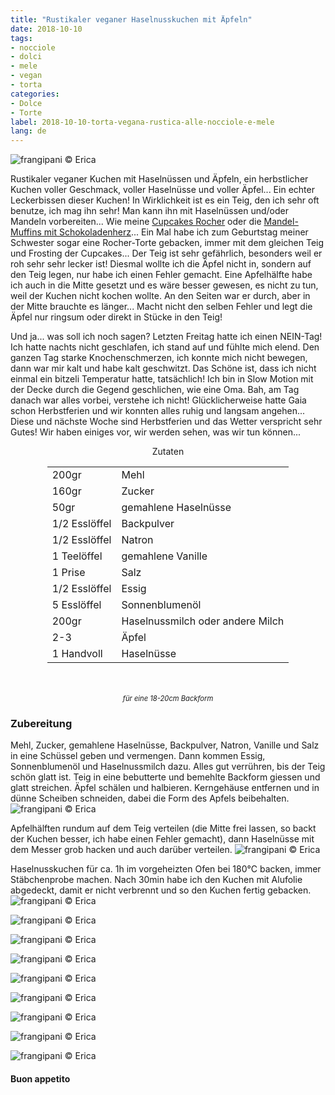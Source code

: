 ```yaml
---
title: "Rustikaler veganer Haselnusskuchen mit Äpfeln"
date: 2018-10-10
tags:
- nocciole
- dolci
- mele
- vegan
- torta
categories:
- Dolce
- Torte
label: 2018-10-10-torta-vegana-rustica-alle-nocciole-e-mele
lang: de
---
```

![](../2018-10-10-torta-rustica-vegana-alle-nocciole-e-mele/header.jpg "frangipani © Erica")

Rustikaler veganer Kuchen mit Haselnüssen und Äpfeln, ein herbstlicher Kuchen voller Geschmack, voller Haselnüsse und voller Äpfel... Ein echter Leckerbissen dieser Kuchen! In Wirklichkeit ist es ein Teig, den ich sehr oft benutze, ich mag ihn sehr! Man kann ihn mit Haselnüssen und/oder Mandeln vorbereiten... Wie meine <a href="https://frangipani.raiano.ch/2016-11-23-cupcakes-rocher-de/" target="_blank">Cupcakes Rocher</a> oder die <a href="https://frangipani.raiano.ch/2015-05-08-muffin-alle-mandorle-con-cuore-di-cioccolato/" target="_blank">Mandel-Muffins mit Schokoladenherz</a>... Ein Mal habe ich zum Geburtstag meiner Schwester sogar eine Rocher-Torte gebacken, immer mit dem gleichen Teig und Frosting der Cupcakes... Der Teig ist sehr gefährlich, besonders weil er roh sehr sehr lecker ist! Diesmal wollte ich die Äpfel nicht in, sondern auf den Teig legen, nur habe ich einen Fehler gemacht. Eine Apfelhälfte habe ich auch in die Mitte gesetzt und es wäre besser gewesen, es nicht zu tun, weil der Kuchen nicht kochen wollte. An den Seiten war er durch, aber in der Mitte brauchte es länger... Macht nicht den selben Fehler und legt die Äpfel nur ringsum oder direkt in Stücke in den Teig!

Und ja... was soll ich noch sagen? Letzten Freitag hatte ich einen NEIN-Tag! Ich hatte nachts nicht geschlafen, ich stand auf und fühlte mich elend. Den ganzen Tag starke Knochenschmerzen, ich konnte mich nicht bewegen, dann war mir kalt und habe kalt geschwitzt. Das Schöne ist, dass ich nicht einmal ein bitzeli Temperatur hatte, tatsächlich! Ich bin in Slow Motion mit der Decke durch die Gegend geschlichen, wie eine Oma. Bah, am Tag danach war alles vorbei, verstehe ich nicht! Glücklicherweise hatte Gaia schon Herbstferien und wir konnten alles ruhig und langsam angehen... Diese und nächste Woche sind Herbstferien und das Wetter verspricht sehr Gutes! Wir haben einiges vor, wir werden sehen, was wir tun können...

<div id="wrapper" style="text-align: center">
  <div id="yourdiv" style="display: inline-block;">
    <div class="ingredients">
      <div class="ingredients-title">Zutaten</div>
      <table>
        <tbody>
          <tr>
            <td>200gr</td>
            <td>Mehl</td>
          </tr>
          <tr>
            <td>160gr</td>
            <td>Zucker</td>
          </tr>
          <tr>
            <td>50gr</td>
            <td>gemahlene Haselnüsse</td>
          </tr>
          <tr>
            <td>1/2 Esslöffel</td>
            <td>Backpulver</td>
          </tr>
          <tr>
            <td>1/2 Esslöffel</td>
            <td>Natron</td>
          </tr>
          <tr>
            <td>1 Teelöffel</td>
            <td>gemahlene Vanille</td>
          </tr>
          <tr>
            <td>1 Prise</td>
            <td>Salz</td>
          </tr>
          <tr>
            <td>1/2 Esslöffel</td>
            <td>Essig</td>
          </tr>
          <tr>
            <td>5 Esslöffel</td>
            <td>Sonnenblumenöl</td>
          </tr>
          <tr>
            <td>200gr</td>
            <td>Haselnussmilch oder andere Milch</td>
          </tr>
          <tr>
            <td>2-3</td>
            <td>Äpfel</td>
          </tr>
          <tr>
            <td>1 Handvoll</td>
            <td>Haselnüsse</td>   
          </tr>
        </tbody>
      </table>
      <br></br>
      <i class="pull-right" style="font-size: 80%;">für eine 18-20cm Backform</i>
    </div>
  </div>
</div>


<h3>
  <font color="grey">
    <i class="fa fa-cogs"></i>
  </font> Zubereitung
</h3>

Mehl, Zucker, gemahlene Haselnüsse, Backpulver, Natron, Vanille und Salz in eine Schüssel geben und vermengen. Dann kommen Essig, Sonnenblumenöl und Haselnussmilch dazu. Alles gut verrühren, bis der Teig schön glatt ist. Teig in eine bebutterte und bemehlte Backform giessen und glatt streichen. Äpfel schälen und halbieren. Kerngehäuse entfernen und in dünne Scheiben schneiden, dabei die Form des Apfels beibehalten.
![](../2018-10-10-torta-rustica-vegana-alle-nocciole-e-mele/mela.jpg "frangipani © Erica")

Apfelhälften rundum auf dem Teig verteilen (die Mitte frei lassen, so backt der Kuchen besser, ich habe einen Fehler gemacht), dann Haselnüsse mit dem Messer grob hacken und auch darüber verteilen.
![](../2018-10-10-torta-rustica-vegana-alle-nocciole-e-mele/teglia.jpg "frangipani © Erica")

Haselnusskuchen für ca. 1h im vorgeheizten Ofen bei 180°C backen, immer Stäbchenprobe machen. Nach 30min habe ich den Kuchen mit Alufolie abgedeckt, damit er nicht verbrennt und so den Kuchen fertig gebacken.
![](../2018-10-10-torta-rustica-vegana-alle-nocciole-e-mele/risultato1.jpg "frangipani © Erica")

![](../2018-10-10-torta-rustica-vegana-alle-nocciole-e-mele/risultato2.jpg "frangipani © Erica")

![](../2018-10-10-torta-rustica-vegana-alle-nocciole-e-mele/risultato3.jpg "frangipani © Erica")

![](../2018-10-10-torta-rustica-vegana-alle-nocciole-e-mele/risultato4.jpg "frangipani © Erica")

![](../2018-10-10-torta-rustica-vegana-alle-nocciole-e-mele/risultato5.jpg "frangipani © Erica")

![](../2018-10-10-torta-rustica-vegana-alle-nocciole-e-mele/risultato6.jpg "frangipani © Erica")

![](../2018-10-10-torta-rustica-vegana-alle-nocciole-e-mele/risultato7.jpg "frangipani © Erica")

![](../2018-10-10-torta-rustica-vegana-alle-nocciole-e-mele/risultato8.jpg "frangipani © Erica")

![](../2018-10-10-torta-rustica-vegana-alle-nocciole-e-mele/risultato9.jpg "frangipani © Erica")

<h4>Buon appetito
  <font color="red">
    <i class="fa fa-smile-o"></i>
  </font>
</h4>